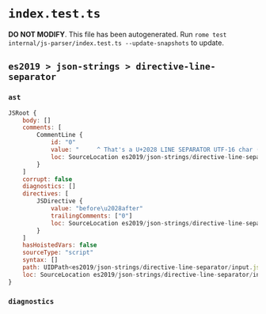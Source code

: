 # `index.test.ts`

**DO NOT MODIFY**. This file has been autogenerated. Run `rome test internal/js-parser/index.test.ts --update-snapshots` to update.

## `es2019 > json-strings > directive-line-separator`

### `ast`

```javascript
JSRoot {
	body: []
	comments: [
		CommentLine {
			id: "0"
			value: "     ^ That's a U+2028 LINE SEPARATOR UTF-16 char (between 'before' and 'after')"
			loc: SourceLocation es2019/json-strings/directive-line-separator/input.js 3:0-3:82
		}
	]
	corrupt: false
	diagnostics: []
	directives: [
		JSDirective {
			value: "before\u2028after"
			trailingComments: ["0"]
			loc: SourceLocation es2019/json-strings/directive-line-separator/input.js 1:0-2:15
		}
	]
	hasHoistedVars: false
	sourceType: "script"
	syntax: []
	path: UIDPath<es2019/json-strings/directive-line-separator/input.js>
	loc: SourceLocation es2019/json-strings/directive-line-separator/input.js 1:0-4:0
}
```

### `diagnostics`

```

```
